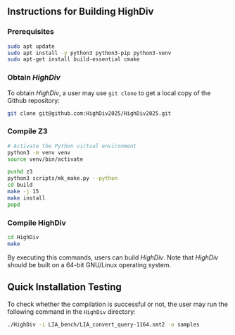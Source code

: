## Instructions for Building HighDiv

### Prerequisites
```bash
sudo apt update
sudo apt install -y python3 python3-pip python3-venv
sudo apt-get install build-essential cmake
```

### Obtain *HighDiv*
To obtain *HighDiv*, a user may use `git clone` to get a local copy of the Github repository:
```bash
git clone git@github.com:HighDiv2025/HighDiv2025.git
```

### Compile Z3
```bash
# Activate the Python virtual environment
python3 -m venv venv
source venv/bin/activate

pushd z3
python3 scripts/mk_make.py --python
cd build
make -j 15
make install
popd
```

### Compile HighDiv
```bash
cd HighDiv
make
```

By executing this commands, users can build *HighDiv*. Note that *HighDiv* should be built on a 64-bit GNU/Linux operating system.

## Quick Installation Testing
To check whether the compilation is successful or not, the user may run the following command in the `HighDiv` directory:

```bash
./HighDiv -i LIA_bench/LIA_convert_query-1164.smt2 -o samples
```


